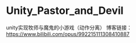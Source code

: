 # Unity_Pastor_and_Devil
unity实现牧师与魔鬼的小游戏（动作分离）
博客链接：https://www.bilibili.com/opus/992215111308410887
